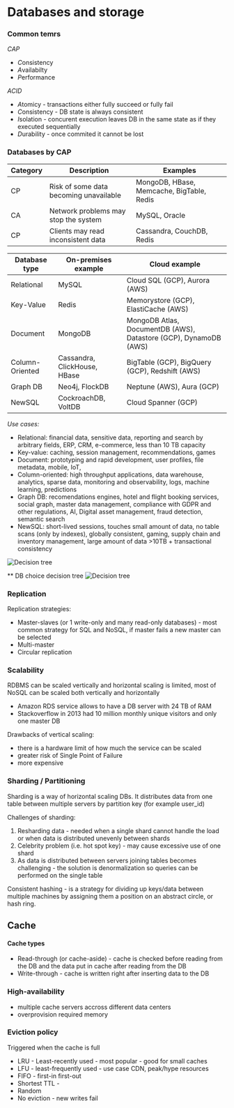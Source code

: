 # Databases and storage

### Common temrs

*CAP*
- *C*onsistency
- *A*vailabilty 
- *P*erformance

*ACID*
- *A*tomicy - transactions either fully succeed or fully fail
- *C*onsistency - DB state is always consistent
- *I*solation - concurent execution leaves DB in the same state as if they executed sequentially 
- *D*urability - once commited it cannot be lost


### Databases by CAP
| Category  | Description                            | Examples                                  | 
|-----------|----------------------------------------|-------------------------------------------|
| CP        | Risk of some data becoming unavailable | MongoDB, HBase, Memcache, BigTable, Redis |
| CA        | Network problems may stop the system   | MySQL, Oracle                             |
| CP        | Clients may read inconsistent data     | Cassandra, CouchDB, Redis                 |

| Database type   | On-premises example          | Cloud example                                                    |
|-----------------|------------------------------|------------------------------------------------------------------|
| Relational      | MySQL                        | Cloud SQL (GCP), Aurora (AWS)                                    |
| Key-Value       | Redis                        | Memorystore (GCP), ElastiCache (AWS)                             |
| Document        | MongoDB                      | MongoDB Atlas, DocumentDB (AWS), Datastore (GCP), DynamoDB (AWS) |
| Column-Oriented | Cassandra, ClickHouse, HBase | BigTable (GCP), BigQuery (GCP), Redshift (AWS)                   |
| Graph DB        | Neo4j, FlockDB               | Neptune (AWS), Aura (GCP)                                        |
| NewSQL          | CockroachDB, VoltDB          | Cloud Spanner (GCP)                                              |


*Use cases:* 
- Relational: financial data, sensitive data, reporting and search by arbitrary fields, ERP, CRM, e-commerce, less than 10 TB capacity
- Key-value: caching, session management, recommendations, games
- Document: prototyping and rapid development, user profiles, file metadata, mobile, IoT, 
- Column-oriented: high throughput applications, data warehouse, analytics, sparse data, monitoring and observability, logs, machine learning, predictions
- Graph DB: recomendations engines, hotel and flight booking services, social graph, master data management, compliance with GDPR and other regulations, AI, Digital asset management, fraud detection, semantic search 
- NewSQL: short-lived sessions, touches small amount of data, no table scans (only by indexes), globally consistent, gaming, supply chain and inventory management, large amount of data >10TB + transactional consistency

![Decision tree](https://d1.awsstatic.com/Startups/StartupPageAssets/how-to-choose-a-database-1.12737182f86dcb29938f211ad303d63ab7bdf29a.png)

** DB choice decision tree
![Decision tree](https://www.ml4devs.com/images/illustrations/sql-vs-nosql-cheatsheet.webp)


### Replication

Replication strategies:
- Master-slaves (or 1 write-only and many read-only databases) - most common strategy for SQL and NoSQL, if master fails a new master can be selected
- Multi-master
- Circular replication

### Scalability

RDBMS can be scaled vertically and horizontal scaling is limited, most of NoSQL can be scaled both vertically and horizontally

- Amazon RDS service allows to have a DB server with 24 TB of RAM
- Stackoverflow in 2013 had 10 million monthly unique visitors and only one master DB

Drawbacks of vertical scaling:
- there is a hardware limit of how much the service can be scaled
- greater risk of Single Point of Failure
- more expensive

### Sharding / Partitioning 

Sharding is a way of horizontal scaling DBs. It distributes data from one table between multiple servers by partition key (for example user_id)

Challenges of sharding:
1. Resharding data - needed when a single shard cannot handle the load or when data is distributed unevenly between shards
2. Celebrity problem (i.e. hot spot key) - may cause excessive use of one shard
3. As data is distributed between servers joining tables becomes challenging - the solution is denormalization so queries can be performed on the single table

Consistent hashing - is a strategy for dividing up keys/data between multiple machines by assigning them a position on an abstract circle, or hash ring.

## Cache

#### Cache types
- Read-through (or cache-aside) - cache is checked before reading from the DB and the data put in cache after reading from the DB
- Write-through - cache is written right after inserting data to the DB

### High-availability
- multiple cache servers accross different data centers
- overprovision required memory

### Eviction policy
Triggered when the cache is full
- LRU - Least-recently used - most popular - good for small caches
- LFU - least-frequently used - use case CDN, peak/hype resources 
- FIFO - first-in first-out
- Shortest TTL -
- Random 
- No eviction - new writes fail


